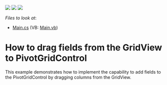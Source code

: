<!-- default badges list -->
![](https://img.shields.io/endpoint?url=https://codecentral.devexpress.com/api/v1/VersionRange/128627901/13.1.4%2B)
[![](https://img.shields.io/badge/Open_in_DevExpress_Support_Center-FF7200?style=flat-square&logo=DevExpress&logoColor=white)](https://supportcenter.devexpress.com/ticket/details/E2089)
[![](https://img.shields.io/badge/📖_How_to_use_DevExpress_Examples-e9f6fc?style=flat-square)](https://docs.devexpress.com/GeneralInformation/403183)
<!-- default badges end -->
<!-- default file list -->
*Files to look at*:

* [Main.cs](./CS/Q250992/Main.cs) (VB: [Main.vb](./VB/Q250992/Main.vb))
<!-- default file list end -->
# How to drag fields from the GridView to PivotGridControl


<p>This example demonstrates how to implement the capability to add fields to the PivotGridControl by dragging columns from the GridView.</p>

<br/>



